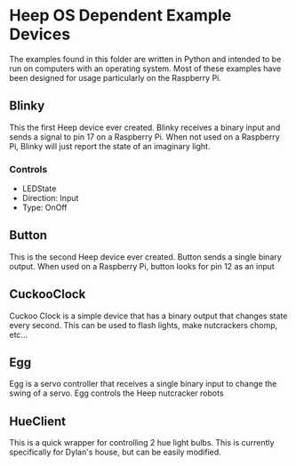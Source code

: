 # Heep OS Dependent Example Devices

The examples found in this folder are written in Python and intended to be run on computers with an operating system. Most of these examples have been designed for usage particularly on the Raspberry Pi.

## Blinky

This the first Heep device ever created. Blinky receives a binary input and sends a signal to pin 17 on a Raspberry Pi. When not used on a Raspberry Pi, Blinky will just report the state of an imaginary light.

### Controls

* LEDState
* Direction: Input
* Type: OnOff

## Button

This is the second Heep device ever created. Button sends a single binary output. When used on a Raspberry Pi, button looks for pin 12 as an input

## CuckooClock

Cuckoo Clock is a simple device that has a binary output that changes state every second. This can be used to flash lights, make nutcrackers chomp, etc...

## Egg

Egg is a servo controller that receives a single binary input to change the swing of a servo. Egg controls the Heep nutcracker robots

## HueClient

This is a quick wrapper for controlling 2 hue light bulbs. This is currently specifically for Dylan's house, but can be easily modified.